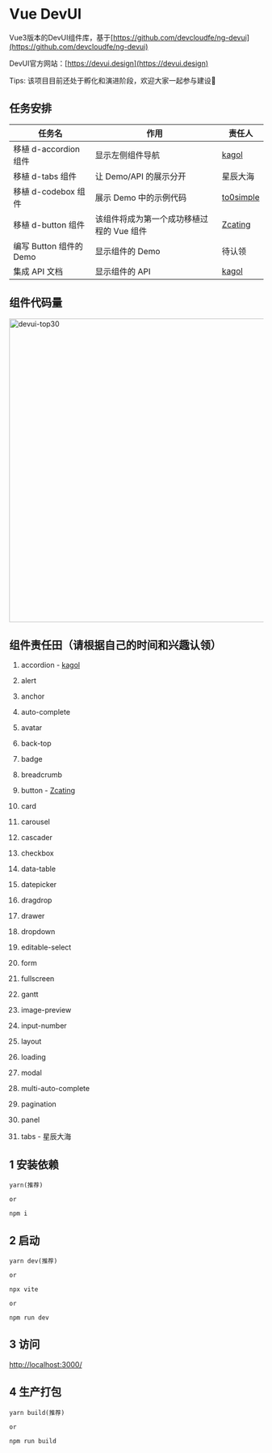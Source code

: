# Vue DevUI

Vue3版本的DevUI组件库，基于[https://github.com/devcloudfe/ng-devui](https://github.com/devcloudfe/ng-devui)

DevUI官方网站：[https://devui.design](https://devui.design)

Tips: 该项目目前还处于孵化和演进阶段，欢迎大家一起参与建设🤝

## 任务安排

|任务名                 |作用                               |责任人|
|--                    |--                                 |--|
|移植 d-accordion 组件  |显示左侧组件导航                      |[kagol](https://github.com/kagol)|
|移植 d-tabs 组件       |让 Demo/API 的展示分开               |星辰大海|
|移植 d-codebox 组件    |展示 Demo 中的示例代码                |[to0simple](https://github.com/to0simple)|
|移植 d-button 组件     |该组件将成为第一个成功移植过程的 Vue 组件|[Zcating](https://github.com/Zcating)|
|编写 Button 组件的 Demo|显示组件的 Demo                      |待认领|
|集成 API 文档          |显示组件的 API                       |[kagol](https://github.com/kagol)|

## 组件代码量

<img width="600" alt="devui-top30" src="https://user-images.githubusercontent.com/9566362/109677915-1534a200-7bb5-11eb-869d-912d6e1a5fa6.png">

## 组件责任田（请根据自己的时间和兴趣认领）

1. accordion - [kagol](https://github.com/kagol)
1. alert
1. anchor
1. auto-complete
1. avatar
1. back-top
1. badge
1. breadcrumb
1. button - [Zcating](https://github.com/Zcating)
1. card

1. carousel
1. cascader
1. checkbox
1. data-table
1. datepicker
1. dragdrop
1. drawer
1. dropdown
1. editable-select
1. form


1. fullscreen
1. gantt
1. image-preview
1. input-number
1. layout
1. loading
1. modal
1. multi-auto-complete
1. pagination
1. panel

1. tabs - 星辰大海

## 1 安装依赖

```
yarn(推荐)

or

npm i
```

## 2 启动

```
yarn dev(推荐)

or

npx vite

or

npm run dev
```

## 3 访问

[http://localhost:3000/](http://localhost:3000/)

## 4 生产打包

```
yarn build(推荐)

or

npm run build
```
